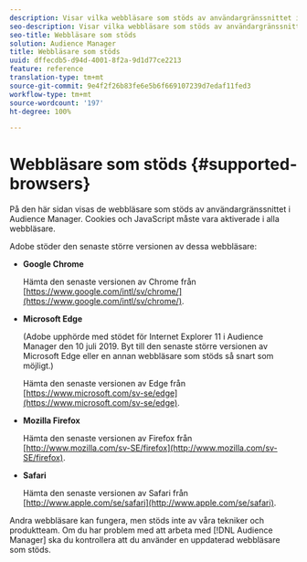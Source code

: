 ```yaml
---
description: Visar vilka webbläsare som stöds av användargränssnittet i Audience Manager. Cookies och JavaScript måste vara aktiverade i alla webbläsare.
seo-description: Visar vilka webbläsare som stöds av användargränssnittet i Audience Manager. Cookies och JavaScript måste vara aktiverade i alla webbläsare.
seo-title: Webbläsare som stöds
solution: Audience Manager
title: Webbläsare som stöds
uuid: dffecdb5-d94d-4001-8f2a-9d1d77ce2213
feature: reference
translation-type: tm+mt
source-git-commit: 9e4f2f26b83fe6e5b6f669107239d7edaf11fed3
workflow-type: tm+mt
source-wordcount: '197'
ht-degree: 100%

---
```



# Webbläsare som stöds {#supported-browsers}

På den här sidan visas de webbläsare som stöds av användargränssnittet i Audience Manager. Cookies och JavaScript måste vara aktiverade i alla webbläsare.

<!-- 

c_supported_browsers.xml

 -->

Adobe stöder den senaste större versionen av dessa webbläsare:

* **Google Chrome**

   Hämta den senaste versionen av Chrome från [https://www.google.com/intl/sv/chrome/](https://www.google.com/intl/sv/chrome/).

* **Microsoft Edge**

   (Adobe upphörde med stödet för Internet Explorer 11 i Audience Manager den 10 juli 2019. Byt till den senaste större versionen av Microsoft Edge eller en annan webbläsare som stöds så snart som möjligt.)

   Hämta den senaste versionen av Edge från [https://www.microsoft.com/sv-se/edge](https://www.microsoft.com/sv-se/edge).

* **Mozilla Firefox**

   Hämta den senaste versionen av Firefox från [http://www.mozilla.com/sv-SE/firefox](http://www.mozilla.com/sv-SE/firefox).

* **Safari**

   Hämta den senaste versionen av Safari från [http://www.apple.com/se/safari](http://www.apple.com/se/safari).

Andra webbläsare kan fungera, men stöds inte av våra tekniker och produktteam. Om du har problem med att arbeta med [!DNL Audience Manager] ska du kontrollera att du använder en uppdaterad webbläsare som stöds.
